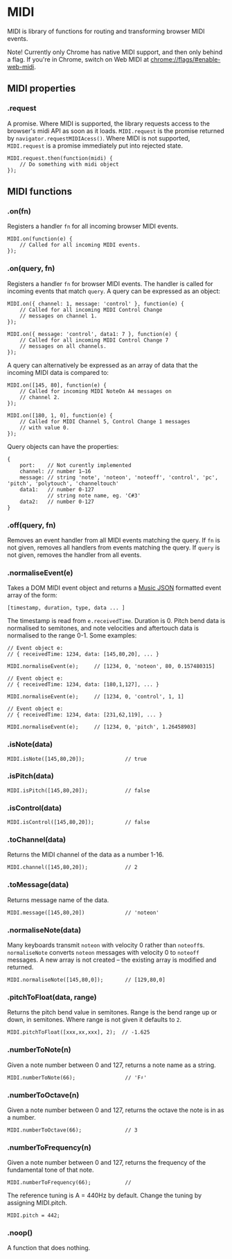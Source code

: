 # MIDI

MIDI is library of functions for routing and transforming browser MIDI events.

Note! Currently only Chrome has native MIDI support, and then only behind a flag.
If you're in Chrome, switch on Web MIDI at
<a href="chrome://flags/#enable-web-midi">chrome://flags/#enable-web-midi</a>.

## MIDI properties

### .request

A promise. Where MIDI is supported, the library requests access to the browser's
midi API as soon as it loads. <code>MIDI.request</code> is the promise returned
by <code>navigator.requestMIDIAcess()</code>. Where MIDI is not supported,
<code>MIDI.request</code> is a promise immediately put into rejected state.

    MIDI.request.then(function(midi) {
        // Do something with midi object
    });

## MIDI functions

### .on(fn)

Registers a handler <code>fn</code> for all incoming browser MIDI events.

    MIDI.on(function(e) {
        // Called for all incoming MIDI events.
    });

### .on(query, fn)

Registers a handler <code>fn</code> for browser MIDI events. The handler is
called for incoming events that match <code>query</code>. A query can be
expressed as an object:

    MIDI.on({ channel: 1, message: 'control' }, function(e) {
        // Called for all incoming MIDI Control Change
        // messages on channel 1.
    });

    MIDI.on({ message: 'control', data1: 7 }, function(e) {
        // Called for all incoming MIDI Control Change 7
        // messages on all channels.
    });

A query can alternatively be expressed as an array of data that the incoming
MIDI data is compared to:

    MIDI.on([145, 80], function(e) {
        // Called for incoming MIDI NoteOn A4 messages on
        // channel 2.
    });

    MIDI.on([180, 1, 0], function(e) {
        // Called for MIDI Channel 5, Control Change 1 messages
        // with value 0.
    });

Query objects can have the properties:

    {
        port:    // Not curently implemented
        channel: // number 1–16
        message: // string 'note', 'noteon', 'noteoff', 'control', 'pc', 'pitch', 'polytouch', 'channeltouch'
        data1:   // number 0-127
                 // string note name, eg. 'C#3'
        data2:   // number 0-127
    }

### .off(query, fn)

Removes an event handler from all MIDI events matching the query. If
<code>fn</code> is not given, removes all handlers from events matching the
query. If <code>query</code> is not given, removes the handler from all events.


### .normaliseEvent(e)

Takes a DOM MIDI event object and returns a
<a href="https://github.com/sound-io/music-json-spec">Music JSON</a> formatted
event array of the form:

    [timestamp, duration, type, data ... ]

The timestamp is read from <code>e.receivedTime</code>. Duration is 0.
Pitch bend data is normalised to semitones, and note velocities and
aftertouch data is normalised to the range 0-1. Some examples:

    // Event object e:
    // { receivedTime: 1234, data: [145,80,20], ... }
    
    MIDI.normaliseEvent(e);     // [1234, 0, 'noteon', 80, 0.157480315]

    // Event object e:
    // { receivedTime: 1234, data: [180,1,127], ... }
    
    MIDI.normaliseEvent(e);     // [1234, 0, 'control', 1, 1]

    // Event object e:
    // { receivedTime: 1234, data: [231,62,119], ... }
    
    MIDI.normaliseEvent(e);     // [1234, 0, 'pitch', 1.26458903]

### .isNote(data)

    MIDI.isNote([145,80,20]);             // true

### .isPitch(data)

    MIDI.isPitch([145,80,20]);            // false

### .isControl(data)

    MIDI.isControl([145,80,20]);          // false

### .toChannel(data)

Returns the MIDI channel of the data as a number 1-16.

    MIDI.channel([145,80,20]);            // 2

### .toMessage(data)

Returns message name of the data.

    MIDI.message([145,80,20])             // 'noteon'

### .normaliseNote(data)

Many keyboards transmit <code>noteon</code> with velocity 0 rather than
<code>noteoff</code>s. <code>normaliseNote</code> converts <code>noteon</code>
messages with velocity 0 to <code>noteoff</code> messages. A new array is
not created – the existing array is modified and returned.

    MIDI.normaliseNote([145,80,0]);       // [129,80,0]

### .pitchToFloat(data, range)

Returns the pitch bend value in semitones. Range is the bend range up or down,
in semitones. Where range is not given it defaults to <code>2</code>.

    MIDI.pitchToFloat([xxx,xx,xxx], 2);  // -1.625

### .numberToNote(n)

Given a note number between 0 and 127, returns a note name as a string.

    MIDI.numberToNote(66);                // 'F♯'

### .numberToOctave(n)

Given a note number between 0 and 127, returns the octave the note is in as a number. 

    MIDI.numberToOctave(66);              // 3

### .numberToFrequency(n)

Given a note number between 0 and 127, returns the frequency of the fundamental tone of that note.

    MIDI.numberToFrequency(66);           // 

The reference tuning is A = 440Hz by default. Change the tuning by assigning MIDI.pitch.

    MIDI.pitch = 442;

### .noop()

A function that does nothing.
